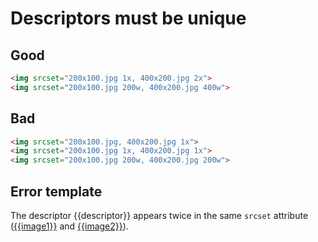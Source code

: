 # Descriptors must be unique

## Good

```html
<img srcset="200x100.jpg 1x, 400x200.jpg 2x">
<img srcset="200x100.jpg 200w, 400x200.jpg 400w">
```

## Bad

```html
<img srcset="200x100.jpg, 400x200.jpg 1x">
<img srcset="200x100.jpg 1x, 400x200.jpg 1x">
<img srcset="200x100.jpg 200w, 400x200.jpg 200w">
```

## Error template

The descriptor {{descriptor}} appears twice in the same `srcset` attribute ([{{image1}}]({{image1Url}}) and [{{image2}}]({{image2Url}})).
